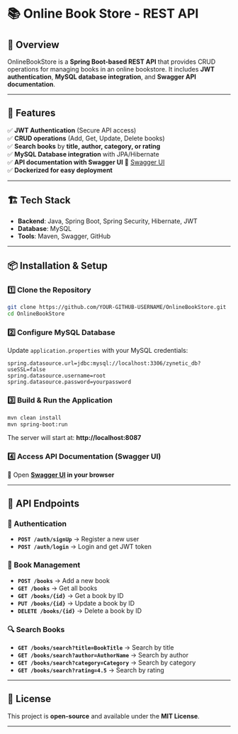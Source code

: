 # 📚 Online Book Store - REST API  

## 🔹 Overview  
OnlineBookStore is a **Spring Boot-based REST API** that provides CRUD operations for managing books in an online bookstore. It includes **JWT authentication**, **MySQL database integration**, and **Swagger API documentation**.  

---

## 🚀 Features  
✅ **JWT Authentication** (Secure API access)  
✅ **CRUD operations** (Add, Get, Update, Delete books)  
✅ **Search books** by **title, author, category, or rating**  
✅ **MySQL Database integration** with JPA/Hibernate  
✅ **API documentation with Swagger UI** 🔗 [Swagger UI](http://localhost:8087/swagger-ui/index.html#/)  
✅ **Dockerized for easy deployment**  

---

## 🏗️ Tech Stack  
- **Backend**: Java, Spring Boot, Spring Security, Hibernate, JWT  
- **Database**: MySQL  
- **Tools**: Maven, Swagger, GitHub  

---

## 📦 Installation & Setup  

### 1️⃣ Clone the Repository  
```sh
git clone https://github.com/YOUR-GITHUB-USERNAME/OnlineBookStore.git
cd OnlineBookStore
```

### 2️⃣ Configure MySQL Database  
Update `application.properties` with your MySQL credentials:  
```properties
spring.datasource.url=jdbc:mysql://localhost:3306/zynetic_db?useSSL=false
spring.datasource.username=root
spring.datasource.password=yourpassword
```

### 3️⃣ Build & Run the Application  
```sh
mvn clean install
mvn spring-boot:run
```
The server will start at: **http://localhost:8087**  

### 4️⃣ Access API Documentation (Swagger UI)  
🔗 Open **[Swagger UI](http://localhost:8087/swagger-ui/index.html#/) in your browser**  

---

## 📌 API Endpoints  

### 🔑 Authentication  
- **`POST /auth/signUp`** → Register a new user  
- **`POST /auth/login`** → Login and get JWT token  

### 📖 Book Management  
- **`POST /books`** → Add a new book  
- **`GET /books`** → Get all books  
- **`GET /books/{id}`** → Get a book by ID  
- **`PUT /books/{id}`** → Update a book by ID  
- **`DELETE /books/{id}`** → Delete a book by ID  

### 🔍 Search Books  
- **`GET /books/search?title=BookTitle`** → Search by title  
- **`GET /books/search?author=AuthorName`** → Search by author  
- **`GET /books/search?category=Category`** → Search by category  
- **`GET /books/search?rating=4.5`** → Search by rating  

---

## 📜 License  
This project is **open-source** and available under the **MIT License**.  

---

